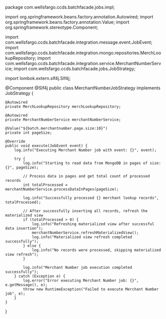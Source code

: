package com.wellsfargo.ccds.batchfacade.jobs.impl;

import org.springframework.beans.factory.annotation.Autowired;
import org.springframework.beans.factory.annotation.Value;
import org.springframework.stereotype.Component;

import com.wellsfargo.ccds.batchfacade.integration.message.event.JobEvent;
import com.wellsfargo.ccds.batchfacade.integration.mongo.repositories.MerchLookupRepository;
import com.wellsfargo.ccds.batchfacade.integration.service.MerchantNumberService;
import com.wellsfargo.ccds.batchfacade.jobs.JobStrategy;

import lombok.extern.slf4j.Slf4j;

@Component
@Slf4j
public class MerchantNumberJobStrategy implements JobStrategy {

    @Autowired
    private MerchLookupRepository merchLookupRepository;
    
    @Autowired
    private MerchantNumberService merchantNumberService;
    
    @Value("${batch.merchantnumber.page.size:10}")
    private int pageSize;
    
    @Override
    public void execute(JobEvent event) {
        log.info("Executing Merchant Number job with event: {}", event);
        
        try {
            log.info("Starting to read data from MongoDB in pages of size: {}", pageSize);
            
            // Process data in pages and get total count of processed records
            int totalProcessed = merchantNumberService.processDataInPages(pageSize);
            
            log.info("Successfully processed {} merchant lookup records", totalProcessed);
            
            // After successfully inserting all records, refresh the materialized view
            if (totalProcessed > 0) {
                log.info("Refreshing materialized view after successful data insertion");
                merchantNumberService.refreshMaterializedView();
                log.info("Materialized view refresh completed successfully");
            } else {
                log.info("No records were processed, skipping materialized view refresh");
            }
            
            log.info("Merchant Number job execution completed successfully");
        } catch (Exception e) {
            log.error("Error executing Merchant Number job: {}", e.getMessage(), e);
            throw new RuntimeException("Failed to execute Merchant Number job", e);
        }
    }
}
